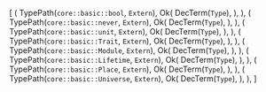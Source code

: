 [
    (
        TypePath(`core::basic::bool`, `Extern`),
        Ok(
            DecTerm(`Type`),
        ),
    ),
    (
        TypePath(`core::basic::never`, `Extern`),
        Ok(
            DecTerm(`Type`),
        ),
    ),
    (
        TypePath(`core::basic::unit`, `Extern`),
        Ok(
            DecTerm(`Type`),
        ),
    ),
    (
        TypePath(`core::basic::Trait`, `Extern`),
        Ok(
            DecTerm(`Type`),
        ),
    ),
    (
        TypePath(`core::basic::Module`, `Extern`),
        Ok(
            DecTerm(`Type`),
        ),
    ),
    (
        TypePath(`core::basic::Lifetime`, `Extern`),
        Ok(
            DecTerm(`Type`),
        ),
    ),
    (
        TypePath(`core::basic::Place`, `Extern`),
        Ok(
            DecTerm(`Type`),
        ),
    ),
    (
        TypePath(`core::basic::Universe`, `Extern`),
        Ok(
            DecTerm(`Type`),
        ),
    ),
]